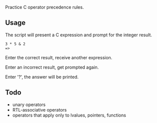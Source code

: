 Practice C operator precedence rules.

Usage
---

The script will present a C expression and prompt for the integer result.

    3 * 5 & 2
    => 

Enter the correct result, receive another expression.

Enter an incorrect result, get prompted again.

Enter '?', the answer will be printed.

Todo
---
* unary operators
* RTL-associative operators
* operators that apply only to lvalues, pointers, functions


